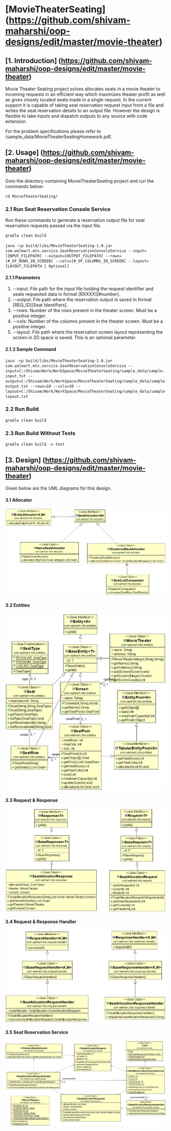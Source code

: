 # [MovieTheaterSeating] (https://github.com/shivam-maharshi/oop-designs/edit/master/movie-theater)

## [1. Introduction] (https://github.com/shivam-maharshi/oop-designs/edit/master/movie-theater)
Movie Theater Seating project solves allocates seats in a movie theater to incoming requests in an efficient way which maximizes theater profit as well as gives closely located seats made in a single request. In the current support it is capable of taking seat reservation request input from a file and writes the seat reservation details to an output file. However the design is flexible to take inputs and dispatch outputs to any source with code extension.

For the problem specifications please refer to /sample_data/MovieTheaterSeatingHomework.pdf.

## [2. Usage] (https://github.com/shivam-maharshi/oop-designs/edit/master/movie-theater)
Goto the directory containing MovieTheaterSeating project and run the commands below:

```
cd MovieTheaterSeating/
```

### 2.1 Run Seat Reservation Console Service
Run these commands to generate a reservation output file for seat reservation requests passed via the input file.

```
gradle clean build

java -cp build/libs/MovieTheaterSeating-1.0.jar com.walmart.mts.service.SeatReservationConsoleService --input=[INPUT_FILEPATH] --output=[OUTPUT_FILEPATH] --rows=[#_OF_ROWS_IN_SCREEN] --cols=[#_OF_COLUMNS_IN_SCREEN] --layout=[LAYOUT_FILEPATH | Optional]

```

#### 2.1.1 Parameters
1. --input: File path for the input file holding the request identifier and seats requested data in format [RXXXX]<space>[#number].
2. --output: File path where the reservation output is saved in format [REQ_ID]<space>[Seat Identifiers].
3. --rows: Number of the rows present in the theater screen. Must be a positive integer.
4. --cols: Number of the columns present in the theater screen. Must be a positive integer.
5. --layout: File path where the reservation screen layout representing the screen in 2D space is saved. This is an optional parameter.

#### 2.1.2 Sample Command

```
java -cp build/libs/MovieTheaterSeating-1.0.jar com.walmart.mts.service.SeatReservationConsoleService --input=C:/Shivam/Work/WorkSpace/MovieTheaterSeating/sample_data/sample-input.txt --output=C:/Shivam/Work/WorkSpace/MovieTheaterSeating/sample_data/sample-output.txt	--rows=10 --cols=10 --layout=C:/Shivam/Work/WorkSpace/MovieTheaterSeating/sample_data/sample-layout.txt
```

### 2.2 Run Build

```
gradle clean build
```

### 2.3 Run Build Without Tests

```
gradle clean build -x test
```

## [3. Design] (https://github.com/shivam-maharshi/oop-designs/edit/master/movie-theater)

Given below are the UML diagrams for this design.

#### 3.1 Allocator
![Allocator](/movie-theater/uml_diagrams/Allocator.png?raw=true "Allocator")

#### 3.2 Entities
![Entities](/movie-theater/uml_diagrams/Entities.png?raw=true "Entities")

#### 3.3 Request & Response
![Request & Response](/movie-theater/uml_diagrams/Request%26Response.png?raw=true "Request & Response")

#### 3.4 Request & Response Handler
![Request & Response Handler](/movie-theater/uml_diagrams/Request%26ResponseHandler.png?raw=true "Request & Response Handler")

#### 3.5 Seat Reservation Service
![Seat Reservation Service](/movie-theater/uml_diagrams/SeatResService.png?raw=true "Seat Reservation Service")

